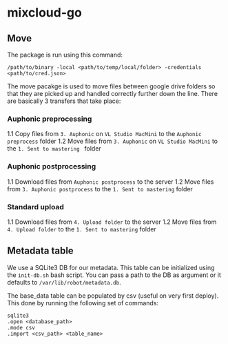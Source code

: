 # mixcloud-go

## Move
The package is run using this command:
```
/path/to/binary -local <path/to/temp/local/folder> -credentials <path/to/cred.json>
```

The move pacakge is used to move files between google drive folders so that they are picked up and handled correctly further down the line. There are basically 3 transfers that take place:

### Auphonic preprocessing
1.1 Copy files from `3. Auphonic` on `VL Studio MacMini` to the `Auphonic preprocess` folder
1.2 Move files from `3. Auphonic` on `VL Studio MacMini` to the `1. Sent to mastering ` folder

### Auphonic postprocessing
1.1 Download files from `Auphonic postprocess` to the server
1.2 Move files from `3. Auphonic postprocess` to the `1. Sent to mastering` folder

### Standard upload 
1.1 Download files from `4. Upload folder` to the server
1.2 Move files from `4. Upload folder` to the `1. Sent to mastering` folder

## Metadata table
We use a SQLite3 DB for our metadata. This table can be initialized using the `init-db.sh` bash script. You can pass a path to the DB as argument or it defaults to `/var/lib/robot/metadata.db`.

The base_data table can be populated by csv (useful on very first deploy). This done by running the following set of commands:
```
sqlite3
.open <database_path>
.mode csv
.import <csv_path> <table_name>
```

